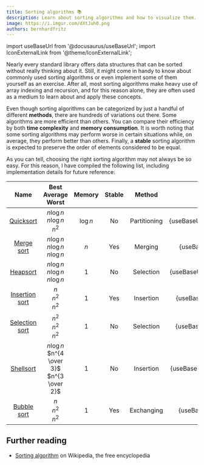 ```yaml
---
title: Sorting algorithms 📚
description: Learn about sorting algorithms and how to visualize them.
image: https://i.imgur.com/dXtJuh0.png
authors: bernhardfritz
---
```


import useBaseUrl from '@docusaurus/useBaseUrl';
import IconExternalLink from '@theme/IconExternalLink';

Nearly every standard library offers data structures that can be sorted without really thinking about it. Still, it might come in handy to know about commonly used sorting algorithms or even implement some of them yourself as an exercise. After all, most sorting algorithms make heavy use of array indexing and recursion, and for this reason alone, they are often used as a medium to learn about and apply these concepts.

Even though sorting algorithms can be categorized by just a handful of different **methods**, there are hundreds of variations out there. Some algorithms are more efficient than others. You can compare their efficiency by both **time complexity** and **memory consumption**. It is worth noting that some sorting algorithms may perform worse in certain situations while, on average, they perform better than others. Finally, a **stable** sorting algorithm is expected to preserve the order of elements considered to be equal.

As you can tell, choosing the right sorting algorithm may not always be so easy. For this reason, I have compiled the following list, including implementation details for future reference:

|                            Name                            |             Best <br /> Average <br /> Worst             |  Memory  | Stable |    Method    |                    Visualization                    |
| :--------------------------------------------------------: | :------------------------------------------------------: | :------: | :----: | :----------: | :-------------------------------------------------: |
|   [Quicksort](/editor/b054bea1826babe6ea1b42863eb059f9)    |        $n \log n$ <br /> $n \log n$ <br /> $n^2$         | $\log n$ |   No   | Partitioning |   <img src={useBaseUrl('/img/quicksort.gif')} />    |
|   [Merge sort](/editor/e197e89a91af2582a2af44be9d8bcb00)   |      $n \log n$ <br /> $n \log n$ <br /> $n \log n$      |   $n$    |  Yes   |   Merging    |   <img src={useBaseUrl('/img/merge-sort.gif')} />   |
|    [Heapsort](/editor/7b6c7c25a1b6a0e9a48c75f89f5ac70b)    |      $n \log n$ <br /> $n \log n$ <br /> $n \log n$      |    1     |   No   |  Selection   |    <img src={useBaseUrl('/img/heapsort.gif')} />    |
| [Insertion sort](/editor/c5b47346de4a5158aff4992b8ee4b008) |              $n$ <br /> $n^2$ <br /> $n^2$               |    1     |  Yes   |  Insertion   | <img src={useBaseUrl('/img/insertion-sort.gif')} /> |
| [Selection sort](/editor/f6aff336deaa8335bae359ac133869aa) |             $n^2$ <br /> $n^2$ <br /> $n^2$              |    1     |   No   |  Selection   | <img src={useBaseUrl('/img/selection-sort.gif')} /> |
|   [Shellsort](/editor/c165238765751acc81778b8615c47f19)    | $n \log n$ <br /> $n^{4 \over 3}$ <br /> $n^{3 \over 2}$ |    1     |   No   |  Insertion   |   <img src={useBaseUrl('/img/shellsort.gif')} />    |
|  [Bubble sort](/editor/86809449c8a2d551c3ac2aeb930589d7)   |              $n$ <br /> $n^2$ <br /> $n^2$               |    1     |  Yes   |  Exchanging  |  <img src={useBaseUrl('/img/bubble-sort.gif')} />   |

## Further reading

* [Sorting algorithm<IconExternalLink />](https://en.wikipedia.org/wiki/Sorting_algorithm) on Wikipedia, the free encyclopedia